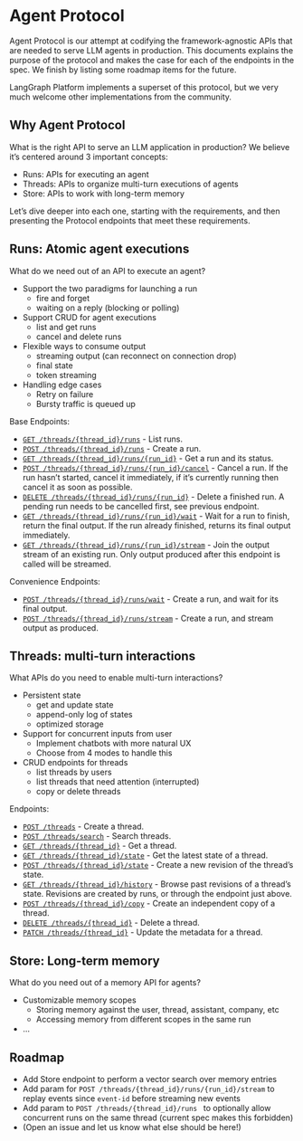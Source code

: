 # Agent Protocol

Agent Protocol is our attempt at codifying the framework-agnostic APIs that are needed to serve LLM agents in production. This documents explains the purpose of the protocol and makes the case for each of the endpoints in the spec. We finish by listing some roadmap items for the future.

LangGraph Platform implements a superset of this protocol, but we very much welcome other implementations from the community.

## Why Agent Protocol

What is the right API to serve an LLM application in production? We believe it’s centered around 3 important concepts:

- Runs: APIs for executing an agent
- Threads: APIs to organize multi-turn executions of agents
- Store: APIs to work with long-term memory

Let’s dive deeper into each one, starting with the requirements, and then presenting the Protocol endpoints that meet these requirements.

## Runs: Atomic agent executions

What do we need out of an API to execute an agent?

- Support the two paradigms for launching a run
  - fire and forget
  - waiting on a reply (blocking or polling)
- Support CRUD for agent executions
  - list and get runs
  - cancel and delete runs
- Flexible ways to consume output
  - streaming output (can reconnect on connection drop)
  - final state
  - token streaming
- Handling edge cases
  - Retry on failure
  - Bursty traffic is queued up

Base Endpoints:

- [`GET /threads/{thread_id}/runs`](https://langchain-ai.github.io/agent-protocol/api.html#tag/runs/GET/threads/%7Bthread_id%7D/runs) - List runs.
- [`POST /threads/{thread_id}/runs`](https://langchain-ai.github.io/agent-protocol/api.html#tag/runs/POST/threads/%7Bthread_id%7D/runs) - Create a run.
- [`GET /threads/{thread_id}/runs/{run_id}`](https://langchain-ai.github.io/agent-protocol/api.html#tag/runs/GET/threads/%7Bthread_id%7D/runs/%7Brun_id%7D) - Get a run and its status.
- [`POST /threads/{thread_id}/runs/{run_id}/cancel`](https://langchain-ai.github.io/agent-protocol/api.html#tag/runs/POST/threads/%7Bthread_id%7D/runs/%7Brun_id%7D/cancel) - Cancel a run. If the run hasn’t started, cancel it immediately, if it’s currently running then cancel it as soon as possible.
- [`DELETE /threads/{thread_id}/runs/{run_id}`](https://langchain-ai.github.io/agent-protocol/api.html#tag/runs/DELETE/threads/%7Bthread_id%7D/runs/%7Brun_id%7D) - Delete a finished run. A pending run needs to be cancelled first, see previous endpoint.
- [`GET /threads/{thread_id}/runs/{run_id}/wait`](https://langchain-ai.github.io/agent-protocol/api.html#tag/runs/GET/threads/%7Bthread_id%7D/runs/%7Brun_id%7D/wait) - Wait for a run to finish, return the final output. If the run already finished, returns its final output immediately.
- [`GET /threads/{thread_id}/runs/{run_id}/stream`](https://langchain-ai.github.io/agent-protocol/api.html#tag/runs/GET/threads/%7Bthread_id%7D/runs/%7Brun_id%7D/stream) - Join the output stream of an existing run. Only output produced after this endpoint is called will be streamed.

Convenience Endpoints:

- [`POST /threads/{thread_id}/runs/wait`](https://langchain-ai.github.io/agent-protocol/api.html#tag/runs/POST/threads/%7Bthread_id%7D/runs/wait) - Create a run, and wait for its final output.
- [`POST /threads/{thread_id}/runs/stream`](https://langchain-ai.github.io/agent-protocol/api.html#tag/runs/POST/threads/%7Bthread_id%7D/runs/stream) - Create a run, and stream output as produced.

## Threads: multi-turn interactions

What APIs do you need to enable multi-turn interactions?

- Persistent state
  - get and update state
  - append-only log of states
  - optimized storage
- Support for concurrent inputs from user
  - Implement chatbots with more natural UX
  - Choose from 4 modes to handle this
- CRUD endpoints for threads
  - list threads by users
  - list threads that need attention (interrupted)
  - copy or delete threads

Endpoints:

- [`POST /threads`](https://langchain-ai.github.io/agent-protocol/api.html#tag/threads/POST/threads) - Create a thread.
- [`POST /threads/search`](https://langchain-ai.github.io/agent-protocol/api.html#tag/threads/POST/threads/search) - Search threads.
- [`GET /threads/{thread_id}`](https://langchain-ai.github.io/agent-protocol/api.html#tag/threads/GET/threads/%7Bthread_id%7D) - Get a thread.
- [`GET /threads/{thread_id}/state`](https://langchain-ai.github.io/agent-protocol/api.html#tag/threads/GET/threads/%7Bthread_id%7D/state) - Get the latest state of a thread.
- [`POST /threads/{thread_id}/state`](https://langchain-ai.github.io/agent-protocol/api.html#tag/threads/POST/threads/%7Bthread_id%7D/state) - Create a new revision of the thread’s state.
- [`GET /threads/{thread_id}/history`](https://langchain-ai.github.io/agent-protocol/api.html#tag/threads/GET/threads/%7Bthread_id%7D/history) - Browse past revisions of a thread’s state. Revisions are created by runs, or through the endpoint just above.
- [`POST /threads/{thread_id}/copy`](https://langchain-ai.github.io/agent-protocol/api.html#tag/threads/POST/threads/%7Bthread_id%7D/copy) - Create an independent copy of a thread.
- [`DELETE /threads/{thread_id}`](https://langchain-ai.github.io/agent-protocol/api.html#tag/threads/DELETE/threads/%7Bthread_id%7D) - Delete a thread.
- [`PATCH /threads/{thread_id}`](https://langchain-ai.github.io/agent-protocol/api.html#tag/threads/PATCH/threads/%7Bthread_id%7D) - Update the metadata for a thread.

## Store: Long-term memory

What do you need out of a memory API for agents?

- Customizable memory scopes
  - Storing memory against the user, thread, assistant, company, etc
  - Accessing memory from different scopes in the same run
- …

## Roadmap

- Add Store endpoint to perform a vector search over memory entries
- Add param for `POST /threads/{thread_id}/runs/{run_id}/stream` to replay events since `event-id` before streaming new events
- Add param to `POST /threads/{thread_id}/runs ` to optionally allow concurrent runs on the same thread (current spec makes this forbidden)
- (Open an issue and let us know what else should be here!)
